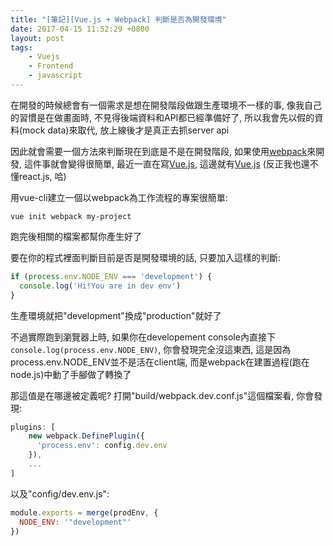 ```yaml
---
title: "[筆記][Vue.js + Webpack] 判斷是否為開發環境"
date: 2017-04-15 11:52:29 +0800
layout: post
tags: 
    - Vuejs
    - Frontend
    - javascript
---
```


在開發的時候總會有一個需求是想在開發階段做跟生產環境不一樣的事, 像我自己的習慣是在做畫面時, 不見得後端資料和API都已經準備好了, 所以我會先以假的資料(mock data)來取代, 放上線後才是真正去抓server api

因此就會需要一個方法來判斷現在到底是不是在開發階段, 如果使用[webpack](https://webpack.github.io/)來開發, 這件事就會變得很簡單, 最近一直在寫[Vue.js](https://vuejs.org), 這邊就有[Vue.js](https://vuejs.org) (反正我也還不懂react.js, 哈)

用vue-cli建立一個以webpack為工作流程的專案很簡單:

```
vue init webpack my-project
```

跑完後相關的檔案都幫你產生好了

要在你的程式裡面判斷目前是否是開發環境的話, 只要加入這樣的判斷:

```javascript
if (process.env.NODE_ENV === 'development') {
  console.log('Hi!You are in dev env')
}
```

生產環境就把"development"換成"production"就好了

不過實際跑到瀏覽器上時, 如果你在developement console內直接下`console.log(process.env.NODE_ENV)`, 你會發現完全沒這東西, 這是因為process.env.NODE_ENV並不是活在client端, 而是webpack在建置過程(跑在node.js)中動了手腳做了轉換了

那這值是在哪邊被定義呢? 打開"build/webpack.dev.conf.js"這個檔案看, 你會發現:

```javascript
plugins: [
    new webpack.DefinePlugin({
      'process.env': config.dev.env
    }),
	...
]
```

以及"config/dev.env.js":

```javascript
module.exports = merge(prodEnv, {
  NODE_ENV: '"development"'
})
```